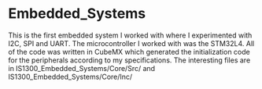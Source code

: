 # Embedded_Systems
This is the first embedded system I worked with where I experimented with I2C, SPI and UART. The microcontroller I worked with was the STM32L4. All of the code was written in CubeMX which generated the initialization code for the peripherals according to my specifications. The interesting files are in 
IS1300_Embedded_Systems/Core/Src/ and 
IS1300_Embedded_Systems/Core/Inc/


